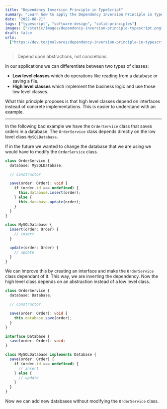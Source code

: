 ```yaml
---
title: "Dependency Inversion Principle in TypeScript"
summary: "Learn how to apply the Dependency Inversion Principle in TypeScript."
date: "2022-08-21"
tags: ["typescript", "software-design", "solid-principles"]
images: ["/static/images/dependency-inversion-principle-typescript.png"]
draft: false
urls:
  ["https://dev.to/jmalvarez/dependency-inversion-principle-in-typescript-4nm0"]
---
```


> Depend upon abstractions, not concretions.

In our applications we can differentiate between two types of classes:

- **Low level classes** which do operations like reading from a database or saving a file.
- **High level classes** which implement the business logic and use those low level classes.

What this principle proposes is that high level classes depend on interfaces instead of concrete implementations. This is easier to understand with an example.

---

In the following bad example we have the `OrderService` class that saves orders in a database. The `OrderService` class depends directly on the low level class `MySQLDatabase`.

If in the future we wanted to change the database that we are using we would have to modify the `OrderService` class.

```ts showLineNumbers
class OrderService {
  database: MySQLDatabase;

  // constructor

  save(order: Order): void {
    if (order.id === undefined) {
      this.database.insert(order);
    } else {
      this.database.update(order);
    }
  }
}

class MySQLDatabase {
  insert(order: Order) {
    // insert
  }

  update(order: Order) {
    // update
  }
}
```

We can improve this by creating an interface and make the `OrderService` class dependant of it. This way, we are inverting the dependency. Now the high level class depends on an abstraction instead of a low level class.

```ts showLineNumbers
class OrderService {
  database: Database;

  // constructor

  save(order: Order): void {
    this.database.save(order);
  }
}

interface Database {
  save(order: Order): void;
}

class MySQLDatabase implements Database {
  save(order: Order) {
    if (order.id === undefined) {
      // insert
    } else {
      // update
    }
  }
}
```

Now we can add new databases without modifying the `OrderService` class.
